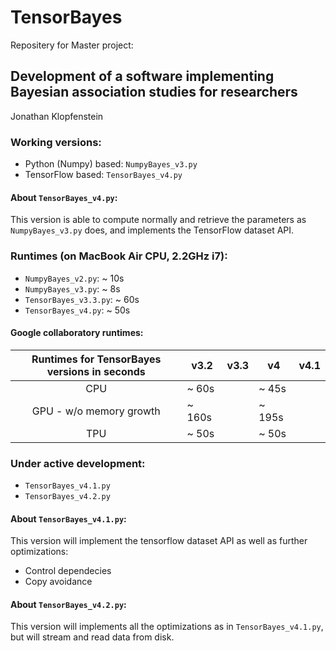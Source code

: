 # TensorBayes
Repositery for Master project:

## Development of a software implementing Bayesian association studies for researchers    
Jonathan Klopfenstein

### Working versions:

- Python (Numpy) based: `NumpyBayes_v3.py`
- TensorFlow based: `TensorBayes_v4.py`

#### About `TensorBayes_v4.py`:    
This version is able to compute normally and retrieve the parameters as `NumpyBayes_v3.py` does,
and implements the TensorFlow dataset API.

### Runtimes (on MacBook Air CPU, 2.2GHz i7):
- `NumpyBayes_v2.py`: ~ 10s
- `NumpyBayes_v3.py`: ~ 8s
- `TensorBayes_v3.3.py`: ~ 60s
- `TensorBayes_v4.py`: ~ 50s

#### Google collaboratory runtimes:
| Runtimes for TensorBayes versions in seconds 	| v3.2   	| v3.3 	| v4     	| v4.1 	|
|:-----------------------------------------------------------------:	|--------	|------	|--------	|------	|
| CPU                                                               	| ~ 60s  	|      	| ~ 45s  	|      	|
| GPU - w/o memory growth                                           	| ~ 160s 	|      	| ~ 195s 	|      	|
| TPU                                                               	| ~ 50s  	|      	| ~ 50s  	|      	|

### Under active development:

- `TensorBayes_v4.1.py`
- `TensorBayes_v4.2.py`
  
#### About `TensorBayes_v4.1.py`:    

This version will implement the tensorflow dataset API as well as further optimizations:
- Control dependecies
- Copy avoidance


#### About `TensorBayes_v4.2.py`:    

This version will implements all the optimizations as in `TensorBayes_v4.1.py`, but will stream and read data from disk.

